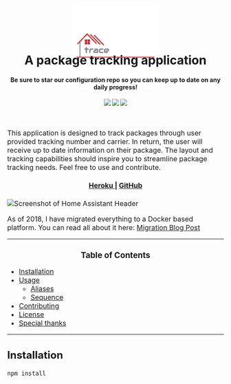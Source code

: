 <h1 align="center">
  <a name="logo"><img style="width:40%;margin-bottom:-90px;margin-top:-90px" src="./public/img/trace.png" alt="Trace" width="200"></a>
<br>  
A package tracking application
</h1>
<h4 align="center" style="margin-bottom:10px">Be sure to star our configuration repo so you can keep up to date on any daily progress!</h4>
<div align="center">
  <h4>
    </a>
    <a href="https://github.com/adbergen/trace/stargazers"><img src="https://img.shields.io/github/stars/adbergen/trace.svg?style=plasticr"/></a>
    <a href="https://github.com/adbergen/trace/commits/master"><img src="https://img.shields.io/github/last-commit/adbergen/trace.svg?style=plasticr"/></a>
        <a href="https://github.com/adbergen/trace/commits/master"><img src="https://img.shields.io/github/commit-activity/y/adbergen/trace.svg?style=plasticr"/></a>
</h4>
<br>
</div>
<p><font size="3">
This application is designed to track packages through user provided tracking number and carrier.  In return, the user will receive up to date information on their package. The layout and tracking capabilities should inspire you to streamline package tracking needs.  Feel free to use and contribute.</p>
<div align="center"><a name="menu"></a>
  <h4>
    <a href="https://tracerx.herokuapp.com/">
      Heroku
    </a>
    <span> | </span>
    <a href="https://github.com/adbergen/trace">
      GitHub
    </a>

  </h4>
</div>

![Screenshot of Home Assistant Header](https://www.supplychain247.com/images/article/sick_localization_1019wide.jpg)

As of 2018, I have migrated everything to a Docker based platform. You can read all about it here:
[Migration Blog Post](https://www.vCloudInfo.com/2018/02/journey-to-docker.html)

<hr>
<h3 align="center" style="margin-bottom:10px">Table of Contents</h3>

- [Installation](#Installation)
- [Usage](#parameters)
  - [Aliases](#aliases)
  - [Sequence](#sequence)
- [Contributing](#contributing)
- [License](#license)
- [Special thanks](#special-thanks)

<hr>

## Installation

    npm install
